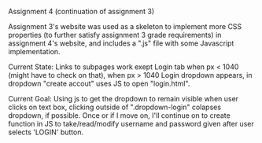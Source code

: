 Assignment 4 (continuation of assignment 3)

Assignment 3's website was used as a skeleton to implement more CSS properties (to further satisfy assignment 3 grade requirements) in assignment 4's website, and includes a ".js" file with some Javascript implementation.

Current State: Links to subpages work exept Login tab when px < 1040 (might have to check on that), when px > 1040 Login dropdown appears, in dropdown "create accout" uses JS to open "login.html".

Current Goal: Using js to get the dropdown to remain visible when user clicks on text box, clicking outside of ".dropdown-login" colapses dropdown, if possible. Once or if I move on, I'll continue on to create function in JS to take/read/modify username and password given after user selects 'LOGIN' button.

